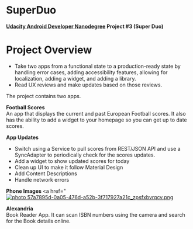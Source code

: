 # SuperDuo
<b><a href="https://www.udacity.com/course/android-developer-nanodegree--nd801">Udacity Android Developer Nanodegree</a> Project #3 (Super Duo) </b>

# Project Overview
* Take two apps from a functional state to a production-ready state by handling error cases, adding accessibility features, allowing for localization, adding a widget, and adding a library.
* Read UX reviews and make updates based on those reviews.

The project contains two apps.

<b>Football Scores</b><br>
An app that displays the current and past European Football scores. It also has the ability to add a widget to your homepage so you can get up to date scores.

<b> App Updates </b>
* Switch using a Service to pull scores from REST/JSON API and use a SyncAdapter to periodically check for the scores updates. 
* Add a widget to show updated scores for today
* Clean up UI to make it follow Material Design
* Add Content Descriptions
* Handle network errors 

<b>Phone Images </b>
<a href="<a href="http://s70.photobucket.com/user/chare37/media/57a7895d-0a05-476d-a52b-3f717927a21c_zpsfxbvrqcv.png.html" target="_blank"><img src="http://i70.photobucket.com/albums/i102/chare37/57a7895d-0a05-476d-a52b-3f717927a21c_zpsfxbvrqcv.png" border="0" alt=" photo 57a7895d-0a05-476d-a52b-3f717927a21c_zpsfxbvrqcv.png"/></a>

<b>Alexandria</b><br>
Book Reader App. It can scan ISBN numbers using the camera and search for the Book details online.
